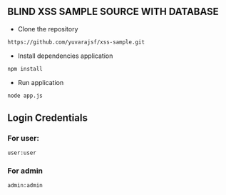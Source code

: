 ## BLIND XSS SAMPLE SOURCE WITH DATABASE

- Clone the repository
```bash 
https://github.com/yuvarajsf/xss-sample.git
```

- Install dependencies application
```bash
npm install
```

- Run application
```bash
node app.js
```


## Login Credentials
### For user:
`user:user`
### For admin
`admin:admin`